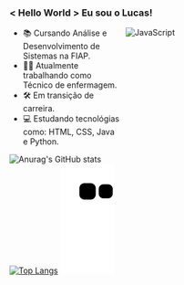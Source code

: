 ### < Hello World > Eu sou o Lucas!

<div>
  <img src="https://media.tenor.com/5ry-200hErMAAAAd/hacker-hacker-man.gif" 
padding="10px" style="vertical-align:middle;margin-left:10px" height = "265" width="300px" align="right" alt="JavaScript">

- 📚 Cursando Análise e Desenvolvimento de Sistemas na FIAP.<br>
- 👨‍⚕️ Atualmente trabalhando como Técnico de enfermagem.<br>
- 🛠️ Em transição de carreira.<br>
- 💻 Estudando tecnológias como: HTML, CSS, Java e Python.<br>
</div>

![Anurag's GitHub stats](https://github-readme-stats.vercel.app/api?username=lucas-lap&show_icons=true&theme=chartreuse-dark)
[![Top Langs](https://github-readme-stats.vercel.app/api/top-langs/?username=lucas-lap&layout=compact&theme=chartreuse-dark)](https://github.com/lucas-lap/github-readme-stats)
![Snake animation](https://github.com/monicaquintal/monicaquintal/blob/output/github-contribution-grid-snake.svg)
